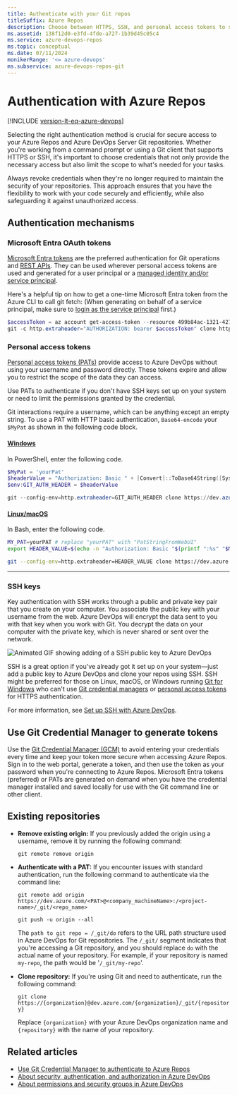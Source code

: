 ```yaml
---
title: Authenticate with your Git repos
titleSuffix: Azure Repos
description: Choose between HTTPS, SSH, and personal access tokens to securely sign in to your Git repos.
ms.assetid: 138f12d0-e3fd-4fde-a727-1b39d45c05c4
ms.service: azure-devops-repos
ms.topic: conceptual
ms.date: 07/11/2024
monikerRange: '<= azure-devops'
ms.subservice: azure-devops-repos-git
---
```


# Authentication with Azure Repos

[!INCLUDE [version-lt-eq-azure-devops](../../includes/version-lt-eq-azure-devops.md)]

Selecting the right authentication method is crucial for secure access to your Azure Repos and Azure DevOps Server Git repositories. Whether you're working from a command prompt or using a Git client that supports HTTPS or SSH, it's important to choose credentials that not only provide the necessary access but also limit the scope to what's needed for your tasks. 

Always revoke credentials when they're no longer required to maintain the security of your repositories. This approach ensures that you have the flexibility to work with your code securely and efficiently, while also safeguarding it against unauthorized access.

## Authentication mechanisms

### Microsoft Entra OAuth tokens

[Microsoft Entra tokens](../../integrate/get-started/authentication/entra.md) are the preferred authentication for Git operations and [REST APIs](/rest/api/azure/devops/). They can be used wherever personal access tokens are used and generated for a user principal or a [managed identity and/or service principal](../../integrate/get-started/authentication/service-principal-managed-identity.md). 

Here's a helpful tip on how to get a one-time Microsoft Entra token from the Azure CLI to call git fetch: (When generating on behalf of a service principal, make sure to [login as the service principal](/cli/azure/authenticate-azure-cli) first.)

```powershell
$accessToken = az account get-access-token --resource 499b84ac-1321-427f-aa17-267ca6975798 --query "accessToken" --output tsv
git -c http.extraheader="AUTHORIZATION: bearer $accessToken" clone https://dev.azure.com/{yourOrgName}/{yourProjectName}/_git/{yourRepoName}
```

### Personal access tokens

[Personal access tokens (PATs)](../../organizations/accounts/use-personal-access-tokens-to-authenticate.md) provide access to Azure DevOps without using your username and password directly. These tokens expire and allow you to restrict the scope of the data they can access.

Use PATs to authenticate if you don't have SSH keys set up on your system or need to limit the permissions granted by the credential.

Git interactions require a username, which can be anything except an empty string. To use a PAT with HTTP basic authentication, `Base64-encode` your `$MyPat` as shown in the following code block.

#### [Windows](#tab/Windows/)

In PowerShell, enter the following code.

```powershell
$MyPat = 'yourPat'
$headerValue = "Authorization: Basic " + [Convert]::ToBase64String([System.Text.Encoding]::UTF8.GetBytes(":" + $MyPat))
$env:GIT_AUTH_HEADER = $headerValue

git --config-env=http.extraheader=GIT_AUTH_HEADER clone https://dev.azure.com/yourOrgName/yourProjectName/_git/yourRepoName
```

#### [Linux/macOS](#tab/Linux/)

In Bash, enter the following code.

```bash
MY_PAT=yourPAT # replace "yourPAT" with "PatStringFromWebUI"
export HEADER_VALUE=$(echo -n "Authorization: Basic "$(printf ":%s" "$MY_PAT" | base64))

git --config-env=http.extraheader=HEADER_VALUE clone https://dev.azure.com/yourOrgName/yourProjectName/_git/yourRepoName
```

---

### SSH keys

Key authentication with SSH works through a public and private key pair that you create on your computer. 
You associate the public key with your username from the web. Azure DevOps will encrypt the data sent to you with that key when you work with Git.
You decrypt the data on your computer with the private key, which is never shared or sent over the network.

![Animated GIF showing adding of a SSH public key to Azure DevOps](media/ssh_add_public_key.gif)

SSH is a great option if you've already got it set up on your system&mdash;just add a public key to Azure DevOps and clone your repos using SSH. SSH might be preferred for those on Linux, macOS, or Windows running [Git for Windows](https://www.git-scm.com/download/win) who can't use [Git credential managers](../../repos/git/set-up-credential-managers.md) or [personal access tokens](../../organizations/accounts/use-personal-access-tokens-to-authenticate.md) for HTTPS authentication.

For more information, see [Set up SSH with Azure DevOps](use-ssh-keys-to-authenticate.md).

## Use Git Credential Manager to generate tokens

<a name="use-credential-managers-to-generate-tokens"></a>

Use the [Git Credential Manager (GCM)](set-up-credential-managers.md) to avoid entering your credentials every time and keep your token more secure when accessing Azure Repos. Sign in to the web portal, generate a token, and then use the token as your password when you're connecting to Azure Repos. Microsoft Entra tokens (preferred) or PATs are generated on demand when you have the credential manager installed and saved locally for use with the Git command line or other client. 

## Existing repositories

- **Remove existing origin:** If you previously added the origin using a username, remove it by running the following command:

   ``git remote remove origin``

- **Authenticate with a PAT:** If you encounter issues with standard authentication, run the following command to authenticate via the command line:  

   ``git remote add origin https://dev.azure.com/<PAT>@<company_machineName>:/<project-name>/_git/<repo_name>``

   ``git push -u origin --all``

   The `path to git repo = /_git/do` refers to the URL path structure used in Azure DevOps for Git repositories. The `/_git/` segment indicates that you're accessing a Git repository, and you should replace `do` with the actual name of your repository. For example, if your repository is named `my-repo`, the path would be '`/_git/my-repo`'.

- **Clone repository:** If you're using Git and need to authenticate, run the following command:

   ``git clone https://{organization}@dev.azure.com/{organization}/_git/{repository}``

   Replace `{organization}` with your Azure DevOps organization name and `{repository}` with the name of your repository.

## Related articles
- [Use Git Credential Manager to authenticate to Azure Repos](set-up-credential-managers.md)
- [About security, authentication, and authorization in Azure DevOps](../../organizations/security/about-security-identity.md)
- [About permissions and security groups in Azure DevOps](../../organizations/security/about-permissions.md)
